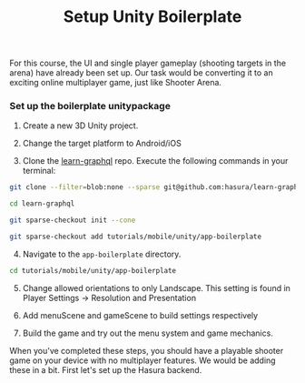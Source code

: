 ﻿---
title: "Setup Unity Boilerplate"
metaTitle: "Shooter Arena boilerplate setup | GraphQL Unity Hasura Tutorial"
metaDescription: "Set up the boilerplate version of Shooter which includes a working menu system and single player shooting mechanics"
---

For this course, the UI and single player gameplay (shooting targets in the arena) have already been set up.
Our task would be converting it to an exciting online multiplayer game, just like Shooter Arena.

### Set up the boilerplate unitypackage

1. Create a new 3D Unity project.

2. Change the target platform to Android/iOS

3. Clone the [learn-graphql](https://github.com/hasura/learn-graphql) repo. Execute the following commands in your terminal:

```bash
git clone --filter=blob:none --sparse git@github.com:hasura/learn-graphql.git

cd learn-graphql

git sparse-checkout init --cone

git sparse-checkout add tutorials/mobile/unity/app-boilerplate
```

4. Navigate to the `app-boilerplate` directory.

```bash
cd tutorials/mobile/unity/app-boilerplate
```

5. Change allowed orientations to only Landscape. This setting is found in Player Settings -> Resolution and Presentation

6. Add menuScene and gameScene to build settings respectively

7. Build the game and try out the menu system and game mechanics.

When you've completed these steps, you should have a playable shooter game on your device with no multiplayer features. 
We would be adding these in a bit. First let's set up the Hasura backend.
